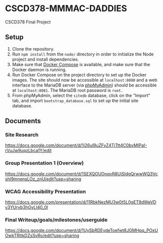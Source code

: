 # CSCD378-MMMAC-DADDIES
CSCD378 Final Project

## Setup
  1. Clone the repository.
  2. Run `npm install` from the `node/` directory in order to initialize the
     Node project and install dependencies.
  3. Make sure that [Docker Compose](https://docs.docker.com/compose/) is
     available, and make sure that the Docker daemon is running.
  4. Run Docker Compose on the project directory to set up the Docker
     images. The site should now be accessible at `localhost:8080` and a web
     interface to the MariaDB server (via
     [phpMyAdmin](https://www.phpmyadmin.net/)) should be accessible at
     `localhost:8081`. The MariaDB root password is `root`.
  5. From phpMyAdmin, select the `sitedb` database, click on the "Import" tab,
     and import `bootstrap_database.sql` to set up the initial site database.

## Documents

### Site Research
https://docs.google.com/document/d/1i26ul9uZFvZ4TjTtt4C0bvMIPaI-rVuJw9uqzLbca1Y/edit

### Group Presentation 1 (Overview)
https://docs.google.com/document/d/1SEXQOUOnqvR8UjSldgQrwwWQ3VcshI9mnensLOz_znU/edit?usp=sharing

### WCAG Accessibility Presentation
https://docs.google.com/presentation/d/11RbkNezMU3w0t5L0gET9dWeVDy3YUrvb3hGvLI40_0I

### Final Writeup/goals/milestones/userguide
https://docs.google.com/document/d/1UySbRDEydeToefwt8JGMHpq_POxUOwkTRItkDZsSvRo/edit?usp=sharing
